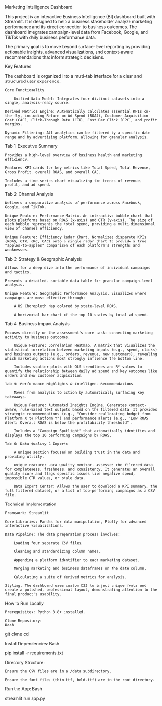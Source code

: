 Marketing Intelligence Dashboard

This project is an interactive Business Intelligence (BI) dashboard built with Streamlit. It is designed to help a business stakeholder analyze marketing performance and its direct connection to business outcomes. The dashboard integrates campaign-level data from Facebook, Google, and TikTok with daily business performance data. 

The primary goal is to move beyond surface-level reporting by providing actionable insights, advanced visualizations, and context-aware recommendations that inform strategic decisions. 

Key Features

The dashboard is organized into a multi-tab interface for a clear and structured user experience.

    Core Functionality

        Unified Data Model: Integrates four distinct datasets into a single, analysis-ready source. 

    Derived Metrics Engine: Automatically calculates essential KPIs on-the-fly, including Return on Ad Spend (ROAS), Customer Acquisition Cost (CAC), Click-Through Rate (CTR), Cost Per Click (CPC), and profit margins.

    Dynamic Filtering: All analytics can be filtered by a specific date range and by advertising platform, allowing for granular analysis.

Tab 1: Executive Summary

    Provides a high-level overview of business health and marketing efficiency.

    Features KPI cards for key metrics like Total Spend, Total Revenue, Gross Profit, overall ROAS, and overall CAC.

    Includes a time-series chart visualizing the trends of revenue, profit, and ad spend.

Tab 2: Channel Analysis

    Delivers a comparative analysis of performance across Facebook, Google, and TikTok.

    Unique Feature: Performance Matrix. An interactive bubble chart that plots platforms based on ROAS (x-axis) and CTR (y-axis). The size of each bubble represents the total spend, providing a multi-dimensional view of channel efficiency.

    Unique Feature: Efficiency Radar Chart. Normalizes disparate KPIs (ROAS, CTR, CPC, CAC) onto a single radar chart to provide a true "apples-to-apples" comparison of each platform's strengths and weaknesses.

Tab 3: Strategy & Geographic Analysis

    Allows for a deep dive into the performance of individual campaigns and tactics.

    Presents a detailed, sortable data table for granular campaign-level analysis.

    Unique Feature: Geographic Performance Analysis. Visualizes where campaigns are most effective through:

        A US Choropleth Map colored by state-level ROAS.

        A horizontal bar chart of the top 10 states by total ad spend.

Tab 4: Business Impact Analysis

    Focuses directly on the assessment's core task: connecting marketing activity to business outcomes. 

        Unique Feature: Correlation Heatmap. A matrix that visualizes the statistical correlation between marketing inputs (e.g., spend, clicks) and business outputs (e.g., orders, revenue, new customers), revealing which marketing actions most strongly influence the bottom line.

        Includes scatter plots with OLS trendlines and R² values to quantify the relationship between daily ad spend and key outcomes like orders and new customer acquisition.

    Tab 5: Performance Highlights & Intelligent Recommendations

        Moves from analysis to action by automatically surfacing key takeaways.

        Unique Feature: Automated Insights Engine. Generates context-aware, rule-based text outputs based on the filtered data. It provides strategic recommendations (e.g., "Consider reallocating budget from Platform X to Platform Y") and performance alerts (e.g., "Low ROAS Alert: Overall ROAS is below the profitability threshold").

        Includes a "Campaign Spotlight" that automatically identifies and displays the top 10 performing campaigns by ROAS.

    Tab 6: Data Quality & Exports

        A unique section focused on building trust in the data and providing utility.

        Unique Feature: Data Quality Monitor. Assesses the filtered data for completeness, freshness, and consistency. It generates an overall quality score and flags specific issues like negative spend, impossible CTR values, or stale data.

        Data Export Center: Allows the user to download a KPI summary, the full filtered dataset, or a list of top-performing campaigns as a CSV file.

Technical Implementation

    Framework: Streamlit

    Core Libraries: Pandas for data manipulation, Plotly for advanced interactive visualizations.

    Data Pipeline: The data preparation process involves:

        Loading four separate CSV files.

        Cleaning and standardizing column names.

        Appending a platform identifier to each marketing dataset.

        Merging marketing and business dataframes on the date column.

        Calculating a suite of derived metrics for analysis.

    Styling: The dashboard uses custom CSS to inject unique fonts and create a polished, professional layout, demonstrating attention to the final product's usability.

How to Run Locally

    Prerequisites: Python 3.8+ installed.

    Clone Repository:
    Bash

git clone <your-repo-url>
cd <your-repo-name>

Install Dependencies:
Bash

pip install -r requirements.txt

Directory Structure:

    Ensure the CSV files are in a /data subdirectory.

    Ensure the font files (thin.ttf, bold.ttf) are in the root directory.

Run the App:
Bash

streamlit run app.py
